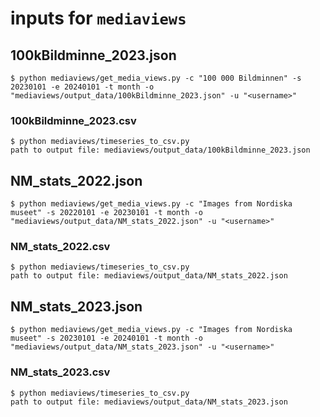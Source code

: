 # inputs for `mediaviews`

## 100kBildminne_2023.json

```console
$ python mediaviews/get_media_views.py -c "100 000 Bildminnen" -s 20230101 -e 20240101 -t month -o "mediaviews/output_data/100kBildminne_2023.json" -u "<username>"
```

### 100kBildminne_2023.csv

```console
$ python mediaviews/timeseries_to_csv.py
path to output file: mediaviews/output_data/100kBildminne_2023.json
```

## NM_stats_2022.json

```console
$ python mediaviews/get_media_views.py -c "Images from Nordiska museet" -s 20220101 -e 20230101 -t month -o "mediaviews/output_data/NM_stats_2022.json" -u "<username>"
```

### NM_stats_2022.csv

```console
$ python mediaviews/timeseries_to_csv.py
path to output file: mediaviews/output_data/NM_stats_2022.json
```

## NM_stats_2023.json

```console
$ python mediaviews/get_media_views.py -c "Images from Nordiska museet" -s 20230101 -e 20240101 -t month -o "mediaviews/output_data/NM_stats_2023.json" -u "<username>"
```

### NM_stats_2023.csv

```console
$ python mediaviews/timeseries_to_csv.py
path to output file: mediaviews/output_data/NM_stats_2023.json
```
